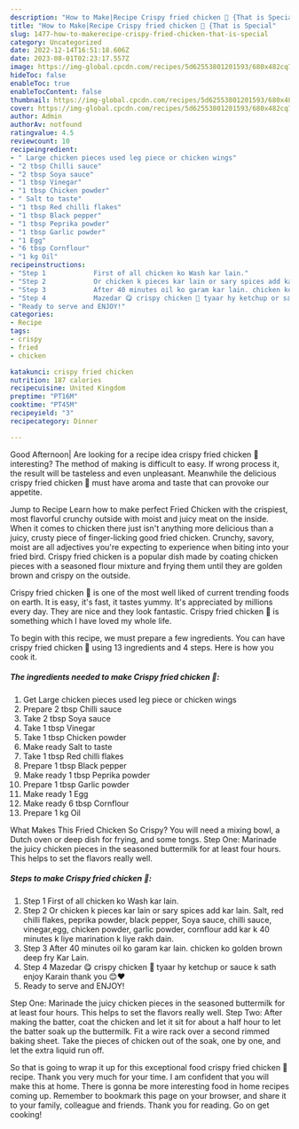 ```yaml
---
description: "How to Make|Recipe Crispy fried chicken 🍗 {That is Special"
title: "How to Make|Recipe Crispy fried chicken 🍗 {That is Special"
slug: 1477-how-to-makerecipe-crispy-fried-chicken-that-is-special
category: Uncategorized
date: 2022-12-14T16:51:18.606Z
date: 2023-08-01T02:23:17.557Z
image: https://img-global.cpcdn.com/recipes/5d62553801201593/680x482cq70/crispy-fried-chicken-recipe-main-photo.jpg
hideToc: false
enableToc: true
enableTocContent: false
thumbnail: https://img-global.cpcdn.com/recipes/5d62553801201593/680x482cq70/crispy-fried-chicken-recipe-main-photo.jpg
cover: https://img-global.cpcdn.com/recipes/5d62553801201593/680x482cq70/crispy-fried-chicken-recipe-main-photo.jpg
author: Admin
authorAv: notfound
ratingvalue: 4.5
reviewcount: 10
recipeingredient:
- " Large chicken pieces used leg piece or chicken wings"
- "2 tbsp Chilli sauce"
- "2 tbsp Soya sauce"
- "1 tbsp Vinegar"
- "1 tbsp Chicken powder"
- " Salt to taste"
- "1 tbsp Red chilli flakes"
- "1 tbsp Black pepper"
- "1 tbsp Peprika powder"
- "1 tbsp Garlic powder"
- "1 Egg"
- "6 tbsp Cornflour"
- "1 kg Oil"
recipeinstructions:
- "Step 1            First of all chicken ko Wash kar lain."
- "Step 2            Or chicken k pieces kar lain or sary spices add kar lain. Salt, red chilli flakes, peprika powder, black pepper, Soya sauce, chilli sauce, vinegar,egg, chicken powder, garlic powder, cornflour add kar k 40 minutes k liye marination k liye rakh dain."
- "Step 3            After 40 minutes oil ko garam kar lain. chicken ko golden brown deep fry Kar Lain."
- "Step 4            Mazedar 😋 crispy chicken 🍗 tyaar hy ketchup or sauce k sath enjoy Karain thank you 😊❤️"
- "Ready to serve and ENJOY!"
categories:
- Recipe
tags:
- crispy
- fried
- chicken

katakunci: crispy fried chicken 
nutrition: 187 calories
recipecuisine: United Kingdom
preptime: "PT16M"
cooktime: "PT45M"
recipeyield: "3"
recipecategory: Dinner

---
```



Good Afternoon| Are looking for a recipe idea crispy fried chicken 🍗 interesting? The method of making is difficult to easy. If wrong process it, the result will be tasteless and even unpleasant. Meanwhile the delicious crispy fried chicken 🍗 must have aroma and taste that can provoke our appetite.





Jump to Recipe Learn how to make perfect Fried Chicken with the crispiest, most flavorful crunchy outside with moist and juicy meat on the inside. When it comes to chicken there just isn&#39;t anything more delicious than a juicy, crusty piece of finger-licking good fried chicken. Crunchy, savory, moist are all adjectives you&#39;re expecting to experience when biting into your fried bird. Crispy fried chicken is a popular dish made by coating chicken pieces with a seasoned flour mixture and frying them until they are golden brown and crispy on the outside.

Crispy fried chicken 🍗 is one of the most well liked of current trending foods on earth. It is easy, it's fast, it tastes yummy. It's appreciated by millions every day. They are nice and they look fantastic. Crispy fried chicken 🍗 is something which I have loved my whole life.


To begin with this recipe, we must prepare a few ingredients. You can have crispy fried chicken 🍗 using 13 ingredients and 4 steps. Here is how you cook it.

<!--inarticleads1-->

##### The ingredients needed to make Crispy fried chicken 🍗:

1. Get  Large chicken pieces used leg piece or chicken wings
1. Prepare 2 tbsp Chilli sauce
1. Take 2 tbsp Soya sauce
1. Take 1 tbsp Vinegar
1. Take 1 tbsp Chicken powder
1. Make ready  Salt to taste
1. Take 1 tbsp Red chilli flakes
1. Prepare 1 tbsp Black pepper
1. Make ready 1 tbsp Peprika powder
1. Prepare 1 tbsp Garlic powder
1. Make ready 1 Egg
1. Make ready 6 tbsp Cornflour
1. Prepare 1 kg Oil


What Makes This Fried Chicken So Crispy? You will need a mixing bowl, a Dutch oven or deep dish for frying, and some tongs. Step One: Marinade the juicy chicken pieces in the seasoned buttermilk for at least four hours. This helps to set the flavors really well. 

<!--inarticleads2-->

##### Steps to make Crispy fried chicken 🍗:

1. Step 1            First of all chicken ko Wash kar lain.
1. Step 2            Or chicken k pieces kar lain or sary spices add kar lain. Salt, red chilli flakes, peprika powder, black pepper, Soya sauce, chilli sauce, vinegar,egg, chicken powder, garlic powder, cornflour add kar k 40 minutes k liye marination k liye rakh dain.
1. Step 3            After 40 minutes oil ko garam kar lain. chicken ko golden brown deep fry Kar Lain.
1. Step 4            Mazedar 😋 crispy chicken 🍗 tyaar hy ketchup or sauce k sath enjoy Karain thank you 😊❤️
1. Ready to serve and ENJOY!

Step One: Marinade the juicy chicken pieces in the seasoned buttermilk for at least four hours. This helps to set the flavors really well. Step Two: After making the batter, coat the chicken and let it sit for about a half hour to let the batter soak up the buttermilk. Fit a wire rack over a second rimmed baking sheet. Take the pieces of chicken out of the soak, one by one, and let the extra liquid run off. 

So that is going to wrap it up for this exceptional food crispy fried chicken 🍗 recipe. Thank you very much for your time. I am confident that you will make this at home. There is gonna be more interesting food in home recipes coming up. Remember to bookmark this page on your browser, and share it to your family, colleague and friends. Thank you for reading. Go on get cooking!
